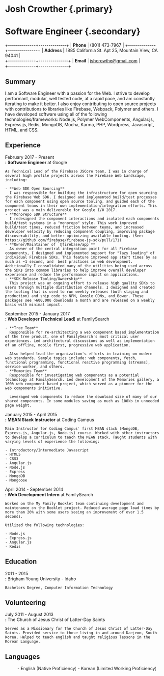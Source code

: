 # Josh Crowther {.primary}
# Software Engineer {.secondary}

+--------------+--------------+
| **Phone**    | \(801) 473-7967 |
+--------------+---------------+
| **Address**  | 1885 California St. Apt 25, Mountain View, CA 94041 |  
+--------------+---------------+
| **Email**    | jshcrowthe@gmail.com |  
+--------------+---------------+

## Summary

I am a Software Engineer with a passion for the Web. I strive to develop performant, modular, well tested code, at a rapid pace, and am constantly iterating to make it better. I also enjoy contributing to open source projects with contributions to libraries like Firebase, Webpack, Polymer and others. I have developed software using all of the following technologies/frameworks: Node.js, Polymer WebComponents, Angular.js, Express.js, Redis, MongoDB, Mocha, Karma, PHP, Wordpress, Javascript, HTML, and CSS.

## Experience

February 2017 - Present  
:   **Software Engineer** at Google

    As Technical Lead of the Firebase JSCore team, I was in charge of several high profile projects across the Firebase Web Landscape, including:

    - **Web SDK Open Sourcing**  
      I was responsible for building the infrastructure for open sourcing the Firebase Web SDK. I designed and implemented build/test processes for each component using open source tooling, and guided each of the component teams in their own implementation/integration efforts. This project was a main deliverable for Google I/O 2017. 
    - **Monorepo SDK Structure**  
      I redesigned the component interactions and isolated each components build/test systems in a "monorepo" style. This work improved build/test times, reduced friction between teams, and increased developer velocity by reducing component coupling, improving package discoverability, and better optimizing available tooling. (See: https://github.com/firebase/firebase-js-sdk/pull/171)
    - **Owner/Maintainer of `@firebase/app`**  
      As owner of the central integration point for all Firebase components, I designed and implemented support for "lazy loading" of individual Firebase SDKs. This feature improved app start times by as much as ~1 second, and  best practices in web development. Additionally I consolidated many of the utilities being used across the SDKs into common libraries to help improve overall developer experience and reduce the performance impact on applications.
    - **SDK Release Tooling/Ownership**  
      This project was an ongoing effort to release high quality SDKs to users through multiple distribution channels. I designed and created the tooling that is used to run weekly releases (both staging and production) and ship code to NPM, Google CDNs, and Bower. These packages see >600,000 downloads a month and are released on a weekly basis with minimal impact.

September 2015 - January 2017  
:   **Web Developer (Technical Lead)** at FamilySearch

    - **Tree Team**  
      Responsible for re-architecting a web component based implementation of the tree product, one of FamilySearch's most critical user experiences. Led architectural discussions as well as implementation of an offline, mobile first, progressive web application.

      Also helped lead the organization's efforts in training on modern web standards. Sample topics include: web components, fetch, functional programming, functional reactive programming (streams), service worker, and others.
    - **Memories Team**  
      Responsible for investigating web components as a potential technology at FamilySearch. Led development of the Memories gallery, a 100% web component based project, which served as a pioneer for the web components initiative.

      Leveraged web components to reduce the download size of many of our shared components. In some modules saving as much as 100kb in unneeded page weight.

January 2015 - April 2015  
:   **MEAN Stack Instructor** at Coding Campus

    Main Instructor for Coding Campus' first MEAN stack (MongoDB, Express.js, Angular.js, Node.js) course. Worked with other instructors to develop a curriculum to teach the MEAN stack. Taught students with varying levels of experience the following:

    - Introductory/Intermediate Javascript
    - HTML5
    - CSS3
    - Angular.js
    - Node.js
    - Express
    - MongoDB
    - Mongoose

April 2014 - September 2014  
:   **Web Development Intern** at FamilySearch  

    Worked on the My Family Booklet team continuing development and maintenance on the Booklet project. Reduced average page load times by more than 20% with some users seeing an improvement of over 1.5 seconds.

    Utilized the following technologies:

    - Node.js
    - Express.js
    - Angular.js
    - Redis

## Education

2011 - 2015  
:   Brigham Young University - Idaho

    Bachelors Degree, Computer Information Technology

## Volunteering

July 2011 - August 2013  
:   The Church of Jesus Christ of Latter-Day Saints

    Served as a Missionary for The Church of Jesus Christ of Latter-Day Saints. Provided service to those living in and around Daejeon, South Korea. Helped to teach english and taught religious lessons in the Korean Language.

## Languages

<dd>  
- English (Native Proficiency)
- Korean (Limited Working Proficiency)
</dd>